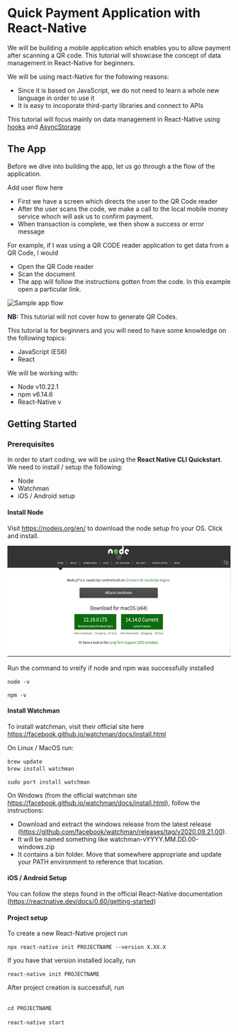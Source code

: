 # Quick Payment Application with React-Native

We will be building a mobile application which enables you to allow payment after scanning a QR code. This tutorial will showcase the concept of data management in React-Native for beginners.

We will be using react-Native for the following reasons:
* Since it is based on JavaScript, we do not need to learn a whole new language in order to use it
* It is easy to incoporate third-party libraries and connect to APIs

This tutorial will focus mainly on data management in React-Native using <a href="https://reactjs.org/docs/hooks-intro.html" target="_blank">hooks</a> and <a href="https://github.com/react-native-async-storage/async-storage" target="_blank">AsyncStorage</a>

## The App
Before we dive into building the app, let us go through a the flow of the application. 

Add user flow here

* First we have a screen which directs the user to the QR Code reader
* After the user scans the code, we make a call to the local mobile money service whoch will ask us to confirm payment.
* When transaction is complete, we then show a success or error message

For example, if I was using a QR CODE reader application to get data from a QR Code, I would
 * Open the QR Code reader
 * Scan the document
 * The app will follow the instructions gotten from the code. In this example open a particular link.

 <img src="https://upload.wikimedia.org/wikipedia/commons/thumb/d/d0/QR_code_for_mobile_English_Wikipedia.svg/1200px-QR_code_for_mobile_English_Wikipedia.svg.png" width="150" title="Sample app flow">

 **NB:**  This tutorial will not cover how to generate QR Codes.

This tutorial is for beginners and you will need to have some knowledge on the following topics:
* JavaScript (ES6)
* React

We will be working with:
* Node v10.22.1
* npm v6.14.6
* React-Native v




## Getting Started

### Prerequisites
In order to start coding, we will be using the **React Native CLI Quickstart**. We need to install / setup the following:

* Node
* Watchman
* iOS / Android setup


#### Install Node
Visit https://nodejs.org/en/ to download the node setup fro your OS. Click and install.

<img src="https://raw.githubusercontent.com/Cressence/single-files/main/Screen%20Shot%202020-10-17%20at%2018.01.40.png" height="250" title="Node installation">

Run the command to vreify if node and npm was successfully installed
```
node -v
```
```
npm -v
```

#### Install Watchman
To install watchman, visit their official site here https://facebook.github.io/watchman/docs/install.html

On Linux / MacOS run:
```
brew update
brew install watchman
```

```
sudo port install watchman
```
On Wndows (from the official watchman site https://facebook.github.io/watchman/docs/install.html), follow the instructions:

* Download and extract the windows release from the latest release (https://github.com/facebook/watchman/releases/tag/v2020.09.21.00).
* It will be named something like watchman-vYYYY.MM.DD.00-windows.zip
* It contains a bin folder. Move that somewhere appropriate and update your PATH environment to reference that location.


#### iOS / Android Setup
You can follow the steps found in the official React-Native documentation (https://reactnative.dev/docs/0.60/getting-started)


#### Project setup
To create a new React-Native project run 
```
npx react-native init PROJECTNAME --version X.XX.X
```

If you have that version installed locally, run 

```
react-native init PROJECTNAME
```
After project creation is successfull, run
```

cd PROJECTNAME

react-native start
```

